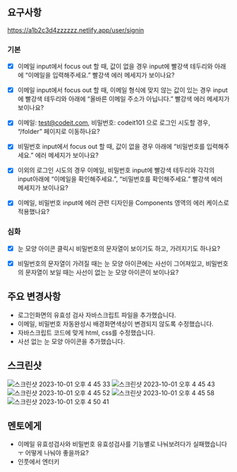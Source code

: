 ## 요구사항

https://a1b2c3d4zzzzzz.netlify.app/user/signin

### 기본

-   [x] 이메일 input에서 focus out 할 때, 값이 없을 경우 input에 빨강색 테두리와 아래에 “이메일을 입력해주세요.” 빨강색 에러 메세지가 보이나요?

-   [x] 이메일 input에서 focus out 할 때, 이메일 형식에 맞지 않는 값이 있는 경우 input에 빨강색 테두리와 아래에 “올바른 이메일 주소가 아닙니다.” 빨강색 에러 메세지가 보이나요?

-   [x] 이메일: test@codeit.com, 비밀번호: codeit101 으로 로그인 시도할 경우, “/folder” 페이지로 이동하나요?

-   [x] 비밀번호 input에서 focus out 할 때, 값이 없을 경우 아래에 “비밀번호를 입력해주세요.” 에러 메세지가 보이나요?

-   [x] 이외의 로그인 시도의 경우 이메일, 비밀번호 input에 빨강색 테두리와 각각의 input아래에 “이메일을 확인해주세요.”, “비밀번호를 확인해주세요.” 빨강색 에러 메세지가 보이나요?

-   [x] 이메일, 비밀번호 input에 에러 관련 디자인을 Components 영역의 에러 케이스로 적용했나요?

### 심화

-   [x] 눈 모양 아이콘 클릭시 비밀번호의 문자열이 보이기도 하고, 가려지기도 하나요?

-   [x] 비밀번호의 문자열이 가려질 때는 눈 모양 아이콘에는 사선이 그어져있고, 비밀번호의 문자열이 보일 때는 사선이 없는 눈 모양 아이콘이 보이나요?

## 주요 변경사항

-   로그인화면의 유효성 검사 자바스크립트 파일을 추가했습니다.
-   이메일, 비밀번호 자동완성시 배경화면색상이 변경되지 않도록 수정했습니다.
-   자바스크립트 코드에 맞게 html, css를 수정했습니다.
-   사선 없는 눈 모양 아이콘을 추가했습니다.

## 스크린샷

![스크린샷 2023-10-01 오후 4 45 33](https://github.com/codeit-bootcamp-frontend/1-Weekly-Mission/assets/83692053/5f24e0bf-9076-4b3c-b8a1-8cae97d73b6d) ![스크린샷 2023-10-01 오후 4 45 43](https://github.com/codeit-bootcamp-frontend/1-Weekly-Mission/assets/83692053/22ec1d44-2d27-4b17-b271-17c6583637d7) ![스크린샷 2023-10-01 오후 4 45 52](https://github.com/codeit-bootcamp-frontend/1-Weekly-Mission/assets/83692053/b159b652-694e-41d2-8dd0-5388400a159f) ![스크린샷 2023-10-01 오후 4 45 58](https://github.com/codeit-bootcamp-frontend/1-Weekly-Mission/assets/83692053/2b1d5c43-57c1-4b24-a56d-9b93f741d4fc) ![스크린샷 2023-10-01 오후 4 50 41](https://github.com/codeit-bootcamp-frontend/1-Weekly-Mission/assets/83692053/63f41f2e-b5bb-4468-b6b6-210702020734)

## 멘토에게

-   이메일 유효성검사와 비밀번호 유효성검사를 기능별로 나눠보려다가 실패했습니다 ㅜ 어떻게 나눠야 좋을까요?
-   인풋에서 엔터키
